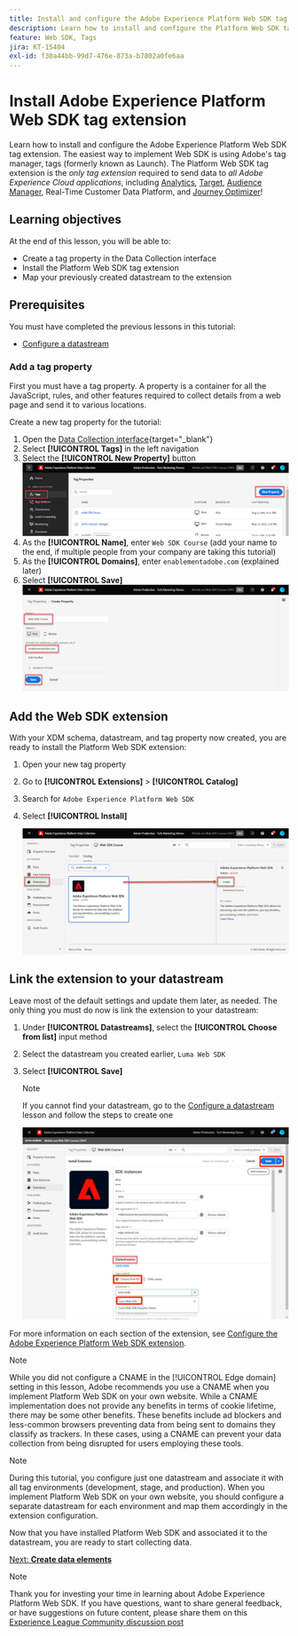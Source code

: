 ```yaml
---
title: Install and configure the Adobe Experience Platform Web SDK tag extension
description: Learn how to install and configure the Platform Web SDK tag extension in the Data Collection interface. This lesson is part of the Implement Adobe Experience Cloud with Web SDK tutorial.
feature: Web SDK, Tags
jira: KT-15404
exl-id: f30a44bb-99d7-476e-873a-b7802a0fe6aa
---
```

# Install Adobe Experience Platform Web SDK tag extension

Learn how to install and configure the Adobe Experience Platform Web SDK tag extension. The easiest way to implement Web SDK is using Adobe's tag manager, tags (formerly known as Launch). The Platform Web SDK tag extension is the _only tag extension_ required to send data to _all Adobe Experience Cloud applications_, including [Analytics](setup-analytics.md), [Target](setup-target.md), [Audience Manager](setup-audience-manager.md), Real-Time Customer Data Platform, and [Journey Optimizer](setup-web-channel.md)!

## Learning objectives

At the end of this lesson, you will be able to:

* Create a tag property in the Data Collection interface
* Install the Platform Web SDK tag extension
* Map your previously created datastream to the extension

## Prerequisites

You must have completed the previous lessons in this tutorial:

* [Configure a datastream](configure-datastream.md)

### Add a tag property

First you must have a tag property. A property is a container for all the JavaScript, rules, and other features required to collect details from a web page and send it to various locations.

Create a new tag property for the tutorial:

1. Open the [Data Collection interface](https://launch.adobe.com/){target="_blank"}
1. Select **[!UICONTROL Tags]** in the left navigation
1. Select the **[!UICONTROL New Property]** button
    ![Add a new property](assets/websdk-property-addNewProperty.png)
1. As the **[!UICONTROL Name]**, enter `Web SDK Course` (add your name to the end, if multiple people from your company are taking this tutorial)
1. As the **[!UICONTROL Domains]**, enter `enablementadobe.com` (explained later)
1. Select **[!UICONTROL Save]**
    ![Property details](assets/websdk-property-propertyDetails.png)

## Add the Web SDK extension

With your XDM schema, datastream, and tag property now created, you are ready to install the Platform Web SDK extension:

1. Open your new tag property
1. Go to **[!UICONTROL Extensions]** > **[!UICONTROL Catalog]**
1. Search for `Adobe Experience Platform Web SDK`
1. Select **[!UICONTROL Install]**

    ![Install Web SDK Extension](assets/extension-platform-web-sdk.png)


## Link the extension to your datastream 

Leave most of the default settings and update them later, as needed. The only thing you must do now is link the extension to your datastream:

1. Under **[!UICONTROL Datastreams]**, select the **[!UICONTROL Choose from list]** input method
1. Select the datastream you created earlier, `Luma Web SDK`
1. Select **[!UICONTROL Save]**

    >[!NOTE]
    >
    > If you cannot find your datastream, go to the [Configure a datastream](configure-datastream.md) lesson and follow the steps to create one

    ![Datastream selection](assets/extension-luma-web-sdk-datastream-extension.png)

For more information on each section of the extension, see [Configure the Adobe Experience Platform Web SDK extension](https://experienceleague.adobe.com/en/docs/experience-platform/edge/extension/web-sdk-extension-configuration).

>[!NOTE]
>
>While you did not configure a CNAME in the [!UICONTROL Edge domain] setting in this lesson, Adobe recommends you use a CNAME when you implement Platform Web SDK on your own website. While a CNAME implementation does not provide any benefits in terms of cookie lifetime, there may be some other benefits. These benefits include ad blockers and less-common browsers preventing data from being sent to domains they classify as trackers. In these cases, using a CNAME can prevent your data collection from being disrupted for users employing these tools.

>[!NOTE]
>
>During this tutorial, you configure just one datastream and associate it with all tag environments (development, stage, and production). When you implement Platform Web SDK on your own website, you should configure a separate datastream for each environment and map them accordingly in the extension configuration. 

Now that you have installed Platform Web SDK and associated it to the datastream, you are ready to start collecting data.

[Next: **Create data elements**](create-data-elements.md)

>[!NOTE]
>
>Thank you for investing your time in learning about Adobe Experience Platform Web SDK. If you have questions, want to share general feedback, or have suggestions on future content, please share them on this [Experience League Community discussion post](https://experienceleaguecommunities.adobe.com/t5/adobe-experience-platform-launch/tutorial-discussion-implement-adobe-experience-cloud-with-web/td-p/444996)
